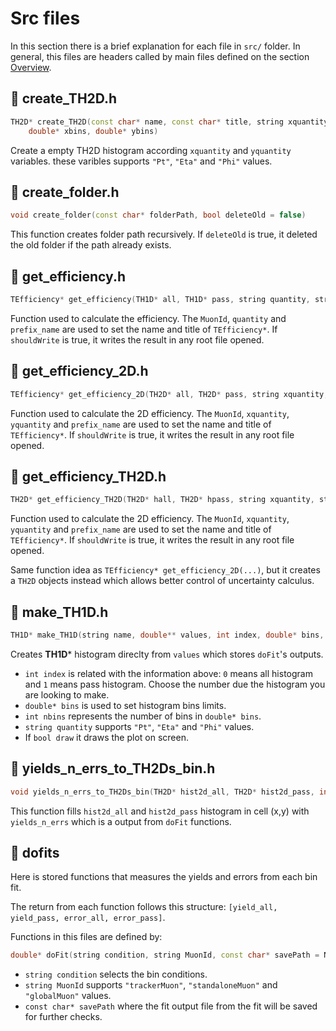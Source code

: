# Src files

In this section there is a brief explanation for each file in `src/` folder. In general, this files are headers called by main files defined on the section [Overview](overview.md).

## 📄 create_TH2D.h

```cpp
TH2D* create_TH2D(const char* name, const char* title, string xquantity, string yquantity, int nbinsx, int nbinsy,
    double* xbins, double* ybins)
```

Create a empty TH2D histogram according `xquantity` and `yquantity` variables. these varibles supports `"Pt"`, `"Eta"` and `"Phi"` values.

## 📄 create_folder.h

```cpp
void create_folder(const char* folderPath, bool deleteOld = false)
```

This function creates folder path recursively. If `deleteOld` is true, it deleted the old folder if the path already exists.

## 📄 get_efficiency.h

```cpp
TEfficiency* get_efficiency(TH1D* all, TH1D* pass, string quantity, string MuonId, string prefix_name = "", bool shouldWrite = false)
```

Function used to calculate the efficiency. The `MuonId`, `quantity` and `prefix_name` are used to set the name and title of `TEfficiency*`. If `shouldWrite` is true, it writes the result in any root file opened.

## 📄 get_efficiency_2D.h

```cpp
TEfficiency* get_efficiency_2D(TH2D* all, TH2D* pass, string xquantity, string yquantity, string MuonId, string prefix_name = "", bool shouldWrite = false)
```

Function used to calculate the 2D efficiency. The `MuonId`, `xquantity`, `yquantity` and `prefix_name` are used to set the name and title of `TEfficiency*`. If `shouldWrite` is true, it writes the result in any root file opened.

## 📄 get_efficiency_TH2D.h

```cpp
TH2D* get_efficiency_TH2D(TH2D* hall, TH2D* hpass, string xquantity, string yquantity, string MuonId, string prefix_name = "")
```

Function used to calculate the 2D efficiency. The `MuonId`, `xquantity`, `yquantity` and `prefix_name` are used to set the name and title of `TEfficiency*`. If `shouldWrite` is true, it writes the result in any root file opened.

Same function idea as `TEfficiency* get_efficiency_2D(...)`, but it creates a `TH2D` objects instead which allows better control of uncertainty calculus.

## 📄 make_TH1D.h

```cpp
TH1D* make_TH1D(string name, double** values, int index, double* bins, int nbins, string quantity = "", bool draw = false)
```

Creates **TH1D*** histogram direclty from `values` which stores `doFit`'s outputs.

* `int index` is related with the information above: `0` means all histogram and `1` means pass histogram. Choose the number due the histogram you are looking to make.
* `double* bins` is used to set histogram bins limits.
* `int nbins` represents the number of bins in `double* bins`.
* `string quantity` supports `"Pt"`, `"Eta"` and `"Phi"` values.
* If `bool draw` it draws the plot on screen.

## 📄 yields_n_errs_to_TH2Ds_bin.h

```cpp
void yields_n_errs_to_TH2Ds_bin(TH2D* hist2d_all, TH2D* hist2d_pass, int x, int y, double* yields_n_errs)
```

This function fills `hist2d_all` and `hist2d_pass` histogram in cell (x,y) with `yields_n_errs` which is a output from `doFit` functions.

## 📂 dofits

Here is stored functions that measures the yields and errors from each bin fit.

The return from each function follows this structure: `[yield_all, yield_pass, error_all, error_pass]`.

Functions in this files are defined by:

```cpp
double* doFit(string condition, string MuonId, const char* savePath = NULL)
```

* `string condition` selects the bin conditions.
* `string MuonId` supports `"trackerMuon"`, `"standaloneMuon"` and `"globalMuon"` values.
* `const char* savePath` where the fit output file from the fit will be saved for further checks.

